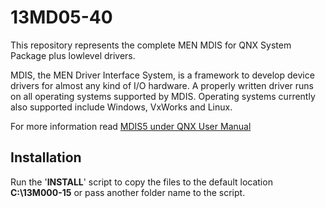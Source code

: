 # 13MD05-40

This repository represents the complete MEN MDIS for QNX System Package plus lowlevel drivers.

MDIS, the MEN Driver Interface System, is a framework to develop device drivers for almost any kind of I/O hardware. A properly written driver runs on all operating systems supported by MDIS. Operating systems currently also supported include Windows, VxWorks and Linux.

For more information read [MDIS5 under QNX User Manual](https://www.men.de/loadfile.php?t=2&f=21m000-18.pdf)


## Installation

Run the '**INSTALL**' script to copy the files to the default location **C:\13M000-15** or pass another folder name to the script.
